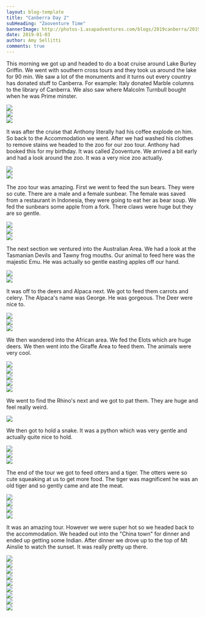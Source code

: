 ```yaml
---
layout: blog-template
title: "Canberra Day 2"
subHeading: "Zooventure Time"
bannerImage: http://photos-1.asapadventures.com/blogs/2019canberra/2019-01-03/IMG_0384.JPG_compressed.JPEG
date: 2019-01-03
author: Amy Sellitti
comments: true
---
```


This morning we got up and headed to do a boat cruise around Lake Burley Griffin. We went with southern cross tours and they took us around the lake for 90 min. We saw a lot of the monuments and it turns out every country has donated stuff to Canberra.
For example: Italy donated Marble columns to the library of Canberra. We also saw where Malcolm Turnbull bought when he was Prime minster.

<div class="center-image"><img src="http://photos-1.asapadventures.com/blogs/2019canberra/2019-01-03/IMG_0340.JPG_compressed.JPEG" /></div>
<div class="center-image"><img src="http://photos-1.asapadventures.com/blogs/2019canberra/2019-01-03/IMG_0342.JPG_compressed.JPEG" /></div>
<div class="center-image"><img src="http://photos-1.asapadventures.com/blogs/2019canberra/2019-01-03/IMG_0359.JPG_compressed.JPEG" /></div>

It was after the cruise that Anthony literally had his coffee explode on him. So back to the Accommodation we went. After we had washed his clothes to remove stains we headed to the zoo for our zoo tour. Anthony had booked this for my birthday. It was called Zooventure. We arrived a bit early and had a look around the zoo. It was a very nice zoo actually.

<div class="center-image"><img src="http://photos-1.asapadventures.com/blogs/2019canberra/2019-01-03/IMG_0384.JPG_compressed.JPEG" /></div>
<div class="center-image"><img src="http://photos-1.asapadventures.com/blogs/2019canberra/2019-01-03/IMG_0394.JPG_compressed.JPEG" /></div>

The zoo tour was amazing. First we went to feed the sun bears. They were so cute. There are a male and a female sunbear. The female was saved from a restaurant in Indonesia, they were going to eat her as bear soup. We fed the sunbears some apple from a fork. There claws were huge but they are so gentle.

<div class="center-image"><img src="http://photos-1.asapadventures.com/blogs/2019canberra/2019-01-03/IMG_0406.JPG_compressed.JPEG" /></div>
<div class="center-image"><img src="http://photos-1.asapadventures.com/blogs/2019canberra/2019-01-03/IMG_0409.JPG_compressed.JPEG" /></div>
<div class="center-image"><img src="http://photos-1.asapadventures.com/blogs/2019canberra/2019-01-03/IMG_20190103_152448.jpg_compressed.JPEG" /></div>

The next section we ventured into the Australian Area. We had a look at the Tasmanian Devils and Tawny frog mouths. Our animal to feed here was the majestic Emu. He was actually so gentle easting apples off our hand.

<div class="center-image"><img src="http://photos-1.asapadventures.com/blogs/2019canberra/2019-01-03/IMG_20190103_154531_1.jpg_compressed.JPEG" /></div>
<div class="center-image"><img src="http://photos-1.asapadventures.com/blogs/2019canberra/2019-01-03/IMG_0435.JPG_compressed.JPEG" /></div>

It was off to the deers and Alpaca next. We got to feed them carrots and celery. The Alpaca's name was George. He was gorgeous. The Deer were nice to.

<div class="center-image"><img src="http://photos-1.asapadventures.com/blogs/2019canberra/2019-01-03/IMG_0427.JPG_compressed.JPEG" /></div>
<div class="center-image"><img src="http://photos-1.asapadventures.com/blogs/2019canberra/2019-01-03/IMG_0438.JPG_compressed.JPEG" /></div>
<div class="center-image"><img src="http://photos-1.asapadventures.com/blogs/2019canberra/2019-01-03/IMG_0427.JPG_compressed.JPEG" /></div>

We then wandered into the African area. We fed the Elots which are huge deers. We then went into the Giraffe Area to feed them. The animals were very cool.

<div class="center-image"><img src="http://photos-1.asapadventures.com/blogs/2019canberra/2019-01-03/IMG_0443.JPG_compressed.JPEG" /></div>
<div class="center-image"><img src="http://photos-1.asapadventures.com/blogs/2019canberra/2019-01-03/IMG_20190103_160351.jpg_compressed.JPEG" /></div>
<div class="center-image"><img src="http://photos-1.asapadventures.com/blogs/2019canberra/2019-01-03/IMG_20190103_161129.jpg_compressed.JPEG" /></div>
<div class="center-image"><img src="http://photos-1.asapadventures.com/blogs/2019canberra/2019-01-03/IMG_0448.JPG_compressed.JPEG" /></div>
<div class="center-image"><img src="http://photos-1.asapadventures.com/blogs/2019canberra/2019-01-03/IMG_0466.JPG_compressed.JPEG" /></div>

We went to find the Rhino's next and we got to pat them. They are huge and feel really weird.

<div class="center-image"><img src="http://photos-1.asapadventures.com/blogs/2019canberra/2019-01-03/IMG_0473.JPG_compressed.JPEG" /></div>

We then got to hold a snake. It was a python which was very gentle and actually quite nice to hold.

<div class="center-image"><img src="http://photos-1.asapadventures.com/blogs/2019canberra/2019-01-03/IMG_0476.JPG_compressed.JPEG" /></div>
<div class="center-image"><img src="http://photos-1.asapadventures.com/blogs/2019canberra/2019-01-03/IMG_20190103_164429.jpg_compressed.JPEG" /></div>
<div class="center-image"><img src="http://photos-1.asapadventures.com/blogs/2019canberra/2019-01-03/IMG_20190103_164437.jpg_compressed.JPEG" /></div>

The end of the tour we got to feed otters and a tiger. The otters were so cute squeaking at us to get more food. The tiger was magnificent he was an old tiger and so gently came and ate the meat.

<div class="center-image"><img src="http://photos-1.asapadventures.com/blogs/2019canberra/2019-01-03/IMG_0486.JPG_compressed.JPEG" /></div>
<div class="center-image"><img src="http://photos-1.asapadventures.com/blogs/2019canberra/2019-01-03/IMG_0496.JPG_compressed.JPEG" /></div>
<div class="center-image"><img src="http://photos-1.asapadventures.com/blogs/2019canberra/2019-01-03/IMG_0505.JPG_compressed.JPEG" /></div>
<div class="center-image"><img src="http://photos-1.asapadventures.com/blogs/2019canberra/2019-01-03/IMG_20190103_170650.jpg_compressed.JPEG" /></div>

It was an amazing tour. However we were super hot so we headed back to the accommodation. We headed out into the "China town" for dinner and ended up getting some Indian. After dinner we drove up to the top of Mt Ainslie to watch the sunset. It was really pretty up there.

<div class="center-image"><img src="http://photos-1.asapadventures.com/blogs/2019canberra/2019-01-03/20190103_202736.jpg_compressed.JPEG" /></div>
<div class="center-image"><img src="http://photos-1.asapadventures.com/blogs/2019canberra/2019-01-03/IMG_20190103_203224.jpg_compressed.JPEG" /></div>
<div class="center-image"><img src="http://photos-1.asapadventures.com/blogs/2019canberra/2019-01-03/IMG_20190103_203416.jpg_compressed.JPEG" /></div>
<div class="center-image"><img src="http://photos-1.asapadventures.com/blogs/2019canberra/2019-01-03/IMG_20190103_203532.jpg_compressed.JPEG" /></div>
<div class="center-image"><img src="http://photos-1.asapadventures.com/blogs/2019canberra/2019-01-03/IMG_20190103_203739.jpg_compressed.JPEG" /></div>
<div class="center-image"><img src="http://photos-1.asapadventures.com/blogs/2019canberra/2019-01-03/IMG_20190103_204426.jpg_compressed.JPEG" /></div>
<div class="center-image"><img src="http://photos-1.asapadventures.com/blogs/2019canberra/2019-01-03/IMG_20190103_205601.jpg_compressed.JPEG" /></div>
<div class="center-image"><img src="http://photos-1.asapadventures.com/blogs/2019canberra/2019-01-03/IMG_20190103_212623.jpg_compressed.JPEG" /></div>
<div class="center-image"><img src="http://photos-1.asapadventures.com/blogs/2019canberra/2019-01-03/IMG_20190103_213105.jpg_compressed.JPEG" /></div>
